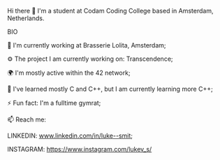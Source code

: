 Hi there 👋
I'm a student at Codam Coding College based in Amsterdam, Netherlands.

BIO

🏢 I'm currently working at Brasserie Lolita, Amsterdam;

⚙️  The project I am currently working on: Transcendence;

🌍 I'm mostly active within the 42 network;

🌱 I've learned mostly C and C++, but I am currently learning more C++;

⚡️ Fun fact: I'm a fulltime gymrat;

📫 Reach me: 

LINKEDIN: www.linkedin.com/in/luke--smit;

INSTAGRAM: https://www.instagram.com/lukev_s/
